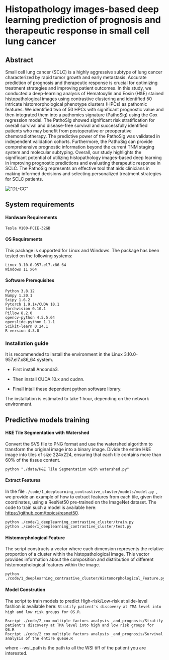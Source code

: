 # Histopathology images-based deep learning prediction of prognosis and therapeutic response in small cell lung cancer
## Abstract
Small cell lung cancer (SCLC) is a highly aggressive subtype of lung cancer characterized by rapid tumor growth and early metastasis. Accurate prediction of prognosis and therapeutic response is crucial for optimizing treatment strategies and improving patient outcomes. In this study, we conducted a deep-learning analysis of Hematoxylin and Eosin (H&E) stained histopathological images using contrastive clustering and identified 50 intricate histomorphological phenotype clusters (HPCs) as pathomic features. We identified two of 50 HPCs with significant prognostic value and then integrated them into a pathomics signature (PathoSig) using the Cox regression model. The PathoSig showed significant risk stratification for overall survival and disease-free survival and successfully identified patients who may benefit from postoperative or preoperative chemoradiotherapy. The predictive power of the PathoSig was validated in independent validation cohorts. Furthermore, the PathoSig can provide comprehensive prognostic information beyond the current TNM staging system and molecular subtyping. Overall, our study highlights the significant potential of utilizing histopathology images-based deep learning in improving prognostic predictions and evaluating therapeutic response in SCLC. The PathoSig represents an effective tool that aids clinicians in making informed decisions and selecting personalized treatment strategies for SCLC patients.

!["DL-CC"](./assets/DLCC.png)

## System requirements

#### Hardware Requirements

```
Tesla V100-PCIE-32GB
```

#### OS Requirements

This package is supported for Linux and Windows. The package has been tested on the following systems:

```
Linux 3.10.0-957.el7.x86_64
Windows 11 x64
```
#### Software Prerequisites

```
Python 3.8.12
Numpy 1.20.1
Scipy 1.6.2
Pytorch 1.9.1+/CUDA 10.1
torchvision 0.10.1
Pillow 8.2.0
opencv-python 4.5.5.64
openslide-python 1.1.1
Scikit-learn 0.24.1
R version 4.3.0
```

### Installation guide

It is recommended to install the environment in the Linux 3.10.0-957.el7.x86_64 system.

* First install Anconda3.

* Then install CUDA 10.x and cudnn.

* Finall intall these dependent python software library.

The installation is estimated to take 1 hour, depending on the network environment.




## Predictive models training

#### H&E Tile Segmentation with Watershed


Convert the SVS file to PNG format and use the watershed algorithm to transform the original image into a binary image. Divide the entire H&E image into tiles of size 224x224, ensuring that each tile contains more than 60% of the tissue content.
```
python "./data/H&E Tile Segmentation with watershed.py" 
```
#### Extract Features
In the file `./code/1_deeplearning_contrastive_cluster/models/model.py `, we provide an example of how to extract features
from each tile, given their coordinates, using a ResNet50 pre-trained on the ImageNet dataset.
The code to train such a model is available here: https://github.com/topics/resnet50.
```
python ./code/1_deeplearning_contrastive_cluster/train.py 
python ./code/1_deeplearning_contrastive_cluster/test.py 
```
#### Histomorphological Feature

The script constructs a vector where each dimension represents the relative proportion of a cluster within the histopathological image. This vector provides information about the composition and distribution of different histomorphological features within the image.
```
python ./code/1_deeplearning_contrastive_cluster/Histomorphological_Feature.py 
```
#### Model Constrution
The script to train models to predict High-risk/Low-risk at slide-level fashion is available here: `Stratify patient's discovery at TMA level into high and low risk groups for OS.R`.
```
Rscript ./code/2_cox multiple factors analysis _and_prognosis/Stratify patient's discovery at TMA level into high and low risk groups for OS.R 
Rscript ./code/2_cox multiple factors analysis _and_prognosis/Survival analysis of the entire queue.R 

```
where --wsi_path is the path to all the WSI tiff of the patient you are interested.







